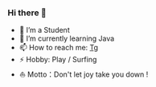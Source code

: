 
### Hi there 👋

- 🔭 I’m a Student
- 🌱 I’m currently learning Java
- 📫 How to reach me: [Tg](https://t.me/TroyeKK)
- ⚡ Hobby: Play / Surfing
- ⛵ Motto：Don't let joy take you down !
